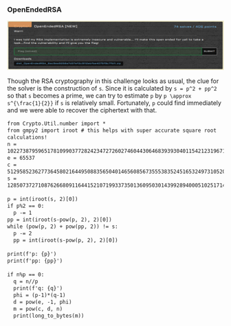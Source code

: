 
### OpenEndedRSA

![OpenEndedRSA](https://github.com/Hed6eH0g/ctf/blob/main/2023/seetf/crypto/openendedrsa/openendedrsa_0.png)


Though the RSA cryptography in this challenge looks as usual, the clue for the solver is the construction of `s`.
Since it is calculated by `s = p^2 + pp^2` so that `s` becomes a prime, we can try to estimate `p` by `p \approx s^{\frac{1}{2}}` if `s` is relatively small. 
Fortunately, `p` could find immediately and we were able to recover the ciphertext with that.

```
from Crypto.Util.number import *
from gmpy2 import iroot # this helps with super accurate square root calculations!
n = 102273879596517810990377282423472726027460443064683939304011542123196710774901060989067270532492298567093229128321692329740628450490799826352111218401958040398966213264648582167008910307308861267119229380385416523073063233676439205431787341959762456158735901628476769492808819670332459690695414384805355960329
e = 65537
c = 51295852362773645802164495088356504014656085673555383524516532497310520206771348899894261255951572784181072534252355368923583221684536838148556235818725495078521334113983852688551123368250626610738927980373728679163439512668552165205712876265795806444660262239275273091657848381708848495732343517789776957423
s = 128507372710876266809116441521071993373501360950301439928940005102517141449185048274058750442578112761334152960722557830781512085114879670147631965370048855192288440768620271468214898335819263102540763641617908275932788291551543955368740728922769245855304034817063220790250913667769787523374734049532482184053

p = int(iroot(s, 2)[0])
if p%2 == 0:
  p -= 1
pp = int(iroot(s-pow(p, 2), 2)[0])   
while (pow(p, 2) + pow(pp, 2)) != s:
  p -= 2 
  pp = int(iroot(s-pow(p, 2), 2)[0])   

print(f'p: {p}')
print(f'pp: {pp}')

if n%p == 0:
  q = n//p
  print(f'q: {q}')
  phi = (p-1)*(q-1)
  d = pow(e, -1, phi)
  m = pow(c, d, n)
  print(long_to_bytes(m))

```